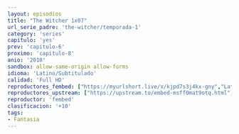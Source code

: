 ```yaml
---
layout: episodios
title: "The Witcher 1x07"
url_serie_padre: 'the-witcher/temporada-1'
category: 'series'
capitulo: 'yes'
prev: 'capitulo-6'
proximo: 'capitulo-8'
anio: '2018'
sandbox: allow-same-origin allow-forms
idioma: 'Latino/Subtitulado'
calidad: 'Full HD'
reproductores_fembed: ["https://myurlshort.live/v/kjpd7s3j4kx-gny","Latino","https://feurl.com/v/60x2dt0gezjy0kd","Latino","https://feurl.com/v/dm7n2fxwk4mzr41","Latino","https://myurlshort.live/v/q6d2kce66pj6kqy","Subtitulado","https://api.cuevana3.io/stream/index.php?file=ek5lbm9xYWNrS0xYMTZLa2xNbkdvY3ZTb3BtZng4TGp6ZFpobGFMUGtPUFgzSmFhbk1XTzVkblBtS1JnbEplb21KUm5ZSlRTMGViVTBxZGdsdEhPb3RqWGFHTnJrcGFqbU1LR2gzV3l3THVvd29aaVpNR21vNXVSb0tKbmhkZlUwTXlYb1hmSDFOZkpuV1JuYTVXVHE1V2NaR3B5MHREbTJNS25xNlBIbnViSjFaeVg","Subtitulado","https://feurl.com/v/pyx4dum03j158xk","Subtitulado","https://feurl.com/v/m8qpxs54wz1k8pg","Subtitulado"]
reproductores_upstream: ["https://upstream.to/embed-msff0mat9otq.html","Latino","","Subtitulado"]
reproductor: 'fembed'
clasificacion: '+10'
tags:
- Fantasia
---
```












